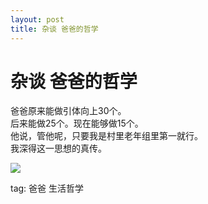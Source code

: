 ```yaml
---
layout: post
title: 杂谈 爸爸的哲学
---
```


# 杂谈 爸爸的哲学

爸爸原来能做引体向上30个。  
后来能做25个。现在能够做15个。  
他说，管他呢，只要我是村里老年组里第一就行。  
我深得这一思想的真传。

<img src="{{site.url}}/img/essay_003.jpg">





<br>

tag: 爸爸 生活哲学

<br>

